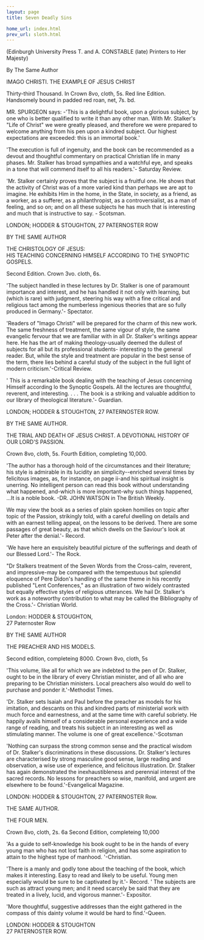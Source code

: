 ```yaml
---
layout: page
title: Seven Deadly Sins

home_url: index.html
prev_url: sloth.html
---
```


(Edinburgh University Press T. and A. CONSTABLE (late) Printers to Her Majesty)

By The Same Author

IMAGO CHRISTI. THE EXAMPLE OF JESUS CHRIST

Thirty-third Thousand. In Crown 8vo, cloth, 5s. Red line Edition.  Handsomely
bound in padded red roan, net, 7s. bd.

MR. SPURGEON says: -'This is a delightful book, upon a glorious subject, by one
who is better qualified to write it than any other man. With Mr. Stalker's
"Life of Christ" we were greatly pleased, and therefore we were prepared to
welcome anything from his pen upon a kindred subject. Our highest expectations
are exceeded: this is an immortal book.'

'The execution is full of ingenuity, and the book can be recommended as a
devout and thoughtful commentary on practical Christian life in many phases.
Mr. Stalker has broad sympathies and a watchful eye, and speaks in a tone that
will commend itself to all his readers.'- Saturday Review.

'Mr.  Stalker certainly proves that the subject is a fruitful one. He shows
that the activity of Christ was of a more varied kind than perhaps we are apt
to imagine.  He exhibits Him in the home, in the State, in society, as a
friend, as a worker, as a sufferer, as a philanthropist, as a controversialist,
as a man of feeling, and so on; and on all these subjects he has much that is
interesting and much that is instructive to say. - Scotsman.

LONDON; HODDER &amp; STOUGHTON, 27 PATERNOSTER ROW

BY THE SAME AUTHOR

THE CHRISTOLOGY OF JESUS:  
HIS TEACHING CONCERNING HIMSELF ACCORDING TO THE SYNOPTIC GOSPELS.

Second Edition. Crown 3vo. cloth, 6s.

'The subject handled in these lectures by Dr. Stalker is one of 
paramount importance and interest, and he has handled it not only with learning, 
but (which is rare) with judgment, steering his way with a fine critical and 
religious tact among the numberless ingenious theories that are so fully 
produced in Germany.'- Spectator.

'Readers of "Imago Christi" will be prepared 
for the charm of this new work. The same freshness of treatment, the same vigour 
of style, the same evangelic fervour that we are familiar with in all Dr. 
Stalker's writings appear here. He has the art of making theology-usually deemed 
the dullest of subjects for all but its professional students- interesting to 
the general reader. But, while the style and treatment are popular in the best 
sense of the term, there lies behind a careful study of the subject in the full 
light of modern criticism.'-Critical Review.

' This is a remarkable book dealing 
with the teaching of Jesus concerning Himself according lo the Synoptic Gospels. 
All the lectures are thoughtful, reverent, and interesting. . . . The book is a 
striking and valuable addition to our library of theological literature.'- 
Guardian.

LONDON; HODDER &amp; STOUGHTON, 27 PATERNOSTER ROW.

BY THE SAME AUTHOR.

THE TRIAL AND DEATH OF JESUS CHRIST.
A DEVOTIONAL HISTORY OF OUR LORD'S PASSION.

Crown 8vo, cloth, 5s. Fourth Edition, completing 10,000.

'The author has a thorough hold of the circumstances and their literature; his
style is admirable in its lucidity an simplicity--enriched several times by
felicitous images, as, for instance, on page ii-and his spiritual insight is
unerring. No intelligent person can read this book without understanding what
happened, and-which is more important-why such things happened, ...It is a
noble book.  -DR. JOHN WATSON in The British Weekly.

We may view the book as a series of plain spoken homilies on topic after topic
of the Passion, strikingly told, with a careful dwelling on details and with an
earnest telling appeal, on the lessons to be derived. There are some passages
of great beauty, as that which dwells on the Saviour's look at Peter after the
denial.'- Record.

'We have here an exquisitely beautiful picture of the sufferings and death of
our Blessed Lord.'- The Rock.

"Dr Stalkers treatment of the Seven Words from the Cross-calm, reverent, and
impressive-may be compared with the tempestuous but splendid eloquence of Pere
Didon's handling of the same theme in his recently published "Lent
Conferences," as an illustration of two widely contrasted but equally effective
styles of religious utterances. We hail Dr. Stalker's work as a noteworthy
contribution to what may be called the Bibliography of the Cross.'- Christian
World.

London: HODDER & STOUGHTON,  
27 Paternoster Row

BY THE SAME AUTHOR

THE PREACHER AND HIS MODELS.

Second edition, completeing 8000. Crown 8vo, cloth, 5s

'This volume, like all for which we are indebted to the pen of Dr.  Stalker,
ought to be in the library of every Christian minister, and of all who are
preparing to be Christian ministers. Local preachers also would do well to
purchase and ponder it.'-Methodist Times.

'Dr. Stalker sets Isaiah and Paul before the preacher as models for his
imitation, and descants on this and kindred parts of ministerial work with much
force and earnestness, and at the same time with careful sobriety. He happily
avails himself of a considerable personal experience and a wide range of
reading, and treats his subject in an interesting as well as stimulating
manner. The volume is one of great excellence.'-Scotsman

'Nothing can surpass the strong common sense and the practical wisdom of Dr.
Stalker's discriminations in these discussions. Dr.  Stalker's lectures are
characterised by strong masculine good sense, large reading and observation, a
wise use of experience, and felicitous illustration.  Dr. Stalker has again
demonstrated the inexhaustibleness and perennial interest of the sacred
records. No lessons for preachers so wise, manifold, and urgent are elsewhere
to be found.'-Evangelical Magazine.

LONDON: HODDER &amp; STOUGHTON, 27 PATERNOSTER Row.

THE SAME AUTHOR.

THE FOUR MEN.

Crown 8vo, cloth, 2s. 6a Second Edition, completeing 10,000

'As a guide to self-knowledge his book ought to be in the hands of 
every young man who has not lost faith in religion, and has some aspiration to 
attain to the highest type of manhood. '-Christian.


'There is a manly and godly tone about the teaching of the book, which makes it
interesting. Easy to read and likely to be useful. Young men especially would
be sure to be captivated by it.'- Record. ' The subjects are such as attract
young men; and it need scarcely be said that they are treated in a lively,
lucid, and vigorous manner.'- Expositor.


'More thoughtful, suggestive addresses than the eight gathered in the compass
of this dainty volume it would be hard to find.'-Queen.

LONDON: HODDER & STOUGHTON  
27 PATERNOSTER ROW.
